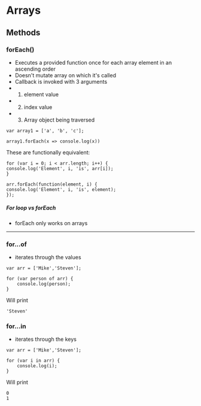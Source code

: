 # Arrays

## Methods

### forEach()

* Executes a provided function once for each array element in an ascending order
* Doesn't mutate array on which it's called
* Callback is invoked with 3 arguments
* 1. element value
* 2. index value
* 3. Array object being traversed



```
var array1 = ['a', 'b', 'c'];

array1.forEach(x => console.log(x))
```

These are functionally equivalent:
```
for (var i = 0; i < arr.length; i++) {
console.log('Element', i, 'is', arr[i]);
}

arr.forEach(function(element, i) {
console.log('Element', i, 'is', element);
});
```

##### For loop vs forEach
* forEach only works on arrays


***

### for...of

* iterates through the values

```
var arr = ['Mike','Steven'];

for (var person of arr) {
    console.log(person);
}
```

Will print 
```'Mike'
'Steven'
```

### for...in

* iterates through the keys

```
var arr = ['Mike','Steven'];

for (var i in arr) {
    console.log(i);
}
```

Will print 
```
0
1
```
